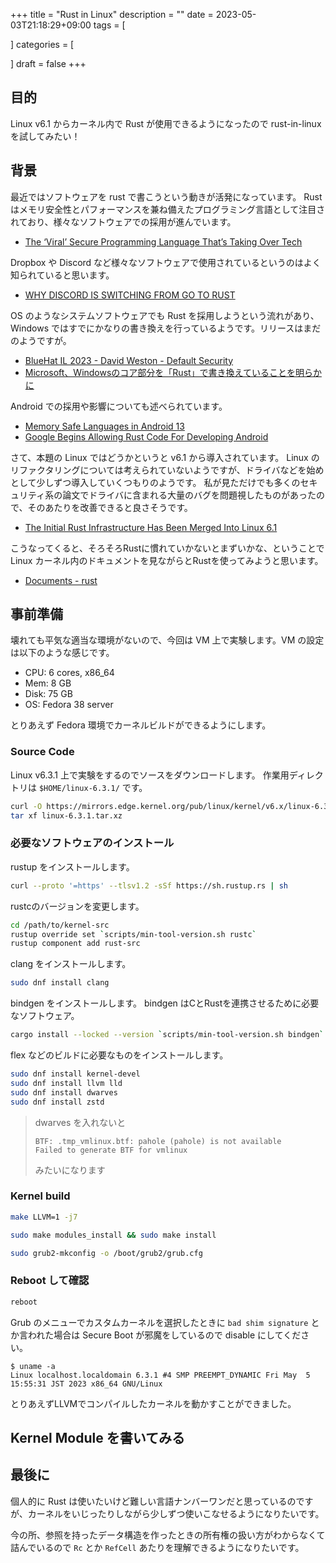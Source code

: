 +++
title = "Rust in Linux"
description = ""
date = 2023-05-03T21:18:29+09:00
tags = [

]
categories = [

]
draft = false
+++

## 目的

Linux v6.1 からカーネル内で Rust が使用できるようになったので rust-in-linux を試してみたい！

## 背景

最近ではソフトウェアを rust で書こうという動きが活発になっています。
Rust はメモリ安全性とパフォーマンスを兼ね備えたプログラミング言語として注目されており、様々なソフトウェアでの採用が進んでいます。

- [The ‘Viral’ Secure Programming Language That’s Taking Over Tech](https://www.wired.com/story/rust-secure-programming-language-memory-safe/)

Dropbox や Discord など様々なソフトウェアで使用されているというのはよく知られていると思います。

- [WHY DISCORD IS SWITCHING FROM GO TO RUST](https://discord.com/blog/why-discord-is-switching-from-go-to-rust)

OS のようなシステムソフトウェアでも Rust を採用しようという流れがあり、Windows ではすでにかなりの書き換えを行っているようです。リリースはまだのようですが。

- [BlueHat IL 2023 - David Weston - Default Security](https://www.youtube.com/watch?v=8T6ClX-y2AE)
- [Microsoft、Windowsのコア部分を「Rust」で書き換えていることを明らかに](https://texal.jp/2023/04/29/microsoft-reveals-that-it-is-rewriting-the-core-of-windows-with-rust/)

Android での採用や影響についても述べられています。

- [Memory Safe Languages in Android 13](https://security.googleblog.com/2022/12/memory-safe-languages-in-android-13.html)
- [Google Begins Allowing Rust Code For Developing Android](https://www.phoronix.com/news/Rust-For-Android-OS-System-Work)

さて、本題の Linux ではどうかというと v6.1 から導入されています。
Linux のリファクタリングについては考えられていないようですが、ドライバなどを始めとして少しずつ導入していくつもりのようです。
私が見ただけでも多くのセキュリティ系の論文でドライバに含まれる大量のバグを問題視したものがあったので、そのあたりを改善できると良さそうです。

- [The Initial Rust Infrastructure Has Been Merged Into Linux 6.1](https://www.phoronix.com/news/Rust-Is-Merged-Linux-6.1)

こうなってくると、そろそろRustに慣れていかないとまずいかな、ということで Linux カーネル内のドキュメントを見ながらとRustを使ってみようと思います。

- [Documents - rust](https://docs.kernel.org/rust/index.html)

## 事前準備

壊れても平気な適当な環境がないので、今回は VM 上で実験します。VM の設定は以下のような感じです。

- CPU: 6 cores, x86_64
- Mem: 8 GB
- Disk: 75 GB
- OS: Fedora 38 server

とりあえず Fedora 環境でカーネルビルドができるようにします。

### Source Code

Linux v6.3.1 上で実験をするのでソースをダウンロードします。
作業用ディレクトリは `$HOME/linux-6.3.1/` です。

```sh
curl -O https://mirrors.edge.kernel.org/pub/linux/kernel/v6.x/linux-6.3.1.tar.xz
tar xf linux-6.3.1.tar.xz
```

### 必要なソフトウェアのインストール

rustup をインストールします。

```sh
curl --proto '=https' --tlsv1.2 -sSf https://sh.rustup.rs | sh
```

rustcのバージョンを変更します。

```sh
cd /path/to/kernel-src
rustup override set `scripts/min-tool-version.sh rustc`
rustup component add rust-src
```

clang をインストールします。

```sh
sudo dnf install clang
```

bindgen をインストールします。
bindgen はCとRustを連携させるために必要なソフトウェア。

```sh
cargo install --locked --version `scripts/min-tool-version.sh bindgen` bindgen
```

flex などのビルドに必要なものをインストールします。

```sh
sudo dnf install kernel-devel
sudo dnf install llvm lld
sudo dnf install dwarves
sudo dnf install zstd
```

> dwarves を入れないと
>
> ```text
> BTF: .tmp_vmlinux.btf: pahole (pahole) is not available
> Failed to generate BTF for vmlinux
> ```
>
> みたいになります

### Kernel build

```sh
make LLVM=1 -j7
```

```sh
sudo make modules_install && sudo make install
```

```sh
sudo grub2-mkconfig -o /boot/grub2/grub.cfg
```

### Reboot して確認

```sh
reboot
```

Grub のメニューでカスタムカーネルを選択したときに `bad shim signature` とか言われた場合は Secure Boot が邪魔をしているので disable にしてください。

```text
$ uname -a
Linux localhost.localdomain 6.3.1 #4 SMP PREEMPT_DYNAMIC Fri May  5 15:55:31 JST 2023 x86_64 GNU/Linux
```

とりあえずLLVMでコンパイルしたカーネルを動かすことができました。

## Kernel Module を書いてみる

## 最後に

個人的に Rust は使いたいけど難しい言語ナンバーワンだと思っているのですが、カーネルをいじったりしながら少しずつ使いこなせるようになりたいです。

今の所、参照を持ったデータ構造を作ったときの所有権の扱い方がわからなくて詰んでいるので `Rc` とか `RefCell` あたりを理解できるようになりたいです。
